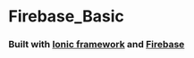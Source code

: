 # Firebase_Basic
### Built with [Ionic framework](https://ionicframework.com/) and [Firebase](https://firebase.google.com/?gclid=CjwKCAjwmv-DBhAMEiwA7xYrd6Y-rjNZiO7_QI_RHNZWfveAqp8gHsrZ48LJM05mnKILDEdJHBES5xoCrVUQAvD_BwE&gclsrc=aw.ds)
